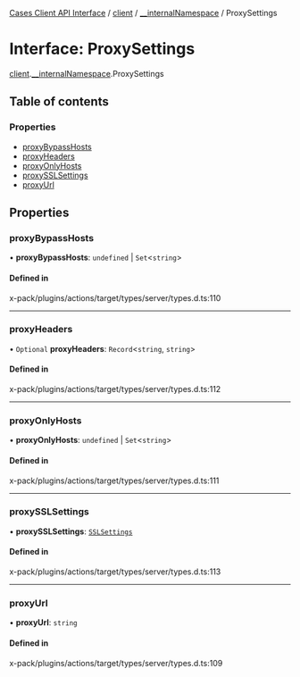 [Cases Client API Interface](../README.md) / [client](../modules/client.md) / [\_\_internalNamespace](../modules/client.__internalNamespace.md) / ProxySettings

# Interface: ProxySettings

[client](../modules/client.md).[__internalNamespace](../modules/client.__internalNamespace.md).ProxySettings

## Table of contents

### Properties

- [proxyBypassHosts](client.__internalNamespace.ProxySettings.md#proxybypasshosts)
- [proxyHeaders](client.__internalNamespace.ProxySettings.md#proxyheaders)
- [proxyOnlyHosts](client.__internalNamespace.ProxySettings.md#proxyonlyhosts)
- [proxySSLSettings](client.__internalNamespace.ProxySettings.md#proxysslsettings)
- [proxyUrl](client.__internalNamespace.ProxySettings.md#proxyurl)

## Properties

### proxyBypassHosts

• **proxyBypassHosts**: `undefined` \| `Set`<`string`\>

#### Defined in

x-pack/plugins/actions/target/types/server/types.d.ts:110

___

### proxyHeaders

• `Optional` **proxyHeaders**: `Record`<`string`, `string`\>

#### Defined in

x-pack/plugins/actions/target/types/server/types.d.ts:112

___

### proxyOnlyHosts

• **proxyOnlyHosts**: `undefined` \| `Set`<`string`\>

#### Defined in

x-pack/plugins/actions/target/types/server/types.d.ts:111

___

### proxySSLSettings

• **proxySSLSettings**: [`SSLSettings`](client.__internalNamespace.SSLSettings.md)

#### Defined in

x-pack/plugins/actions/target/types/server/types.d.ts:113

___

### proxyUrl

• **proxyUrl**: `string`

#### Defined in

x-pack/plugins/actions/target/types/server/types.d.ts:109
